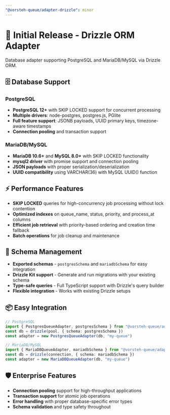 ```yaml
---
"@vorsteh-queue/adapter-drizzle": minor
---
```


# 🚀 Initial Release - Drizzle ORM Adapter

Database adapter supporting PostgreSQL and MariaDB/MySQL via Drizzle ORM.

## 🗄️ Database Support

### PostgreSQL
- **PostgreSQL 12+** with SKIP LOCKED support for concurrent processing
- **Multiple drivers**: node-postgres, postgres.js, PGlite
- **Full feature support**: JSONB payloads, UUID primary keys, timezone-aware timestamps
- **Connection pooling** and transaction support

### MariaDB/MySQL  
- **MariaDB 10.6+** and **MySQL 8.0+** with SKIP LOCKED functionality
- **mysql2 driver** with promise support and connection pooling
- **JSON payloads** with proper serialization/deserialization
- **UUID compatibility** using VARCHAR(36) with MySQL UUID() function

## ⚡ Performance Features

- **SKIP LOCKED** queries for high-concurrency job processing without lock contention
- **Optimized indexes** on queue_name, status, priority, and process_at columns
- **Efficient job retrieval** with priority-based ordering and creation time fallback
- **Batch operations** for job cleanup and maintenance

## 🔧 Schema Management

- **Exported schemas** - `postgresSchema` and `mariadbSchema` for easy integration
- **Drizzle Kit support** - Generate and run migrations with your existing schema
- **Type-safe queries** - Full TypeScript support with Drizzle's query builder
- **Flexible integration** - Works with existing Drizzle setups

## 📦 Easy Integration

```typescript
// PostgreSQL
import { PostgresQueueAdapter, postgresSchema } from "@vorsteh-queue/adapter-drizzle"
const db = drizzle(pool, { schema: postgresSchema })
const adapter = new PostgresQueueAdapter(db, "my-queue")

// MariaDB/MySQL
import { MariaDBQueueAdapter, mariadbSchema } from "@vorsteh-queue/adapter-drizzle"
const db = drizzle(connection, { schema: mariadbSchema })
const adapter = new MariaDBQueueAdapter(db, "my-queue")
```

## 🛡️ Enterprise Features

- **Connection pooling** support for high-throughput applications
- **Transaction support** for atomic job operations
- **Error handling** with proper database-specific error types
- **Schema validation** and type safety throughout
